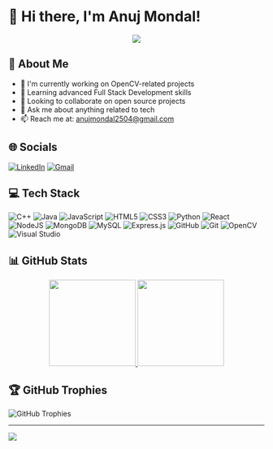 # 👋 Hi there, I'm Anuj Mondal!

<p align="center">
  <img src="https://readme-typing-svg.herokuapp.com?lines=Full+Stack+Developer;Problem+Solver;Open+Source+Enthusiast" />
</p>

## 💫 About Me
- 🔭 I'm currently working on OpenCV-related projects
- 🌱 Learning advanced Full Stack Development skills
- 👯 Looking to collaborate on open source projects
- 💬 Ask me about anything related to tech
- 📫 Reach me at: anujmondal2504@gmail.com

## 🌐 Socials
[![LinkedIn](https://img.shields.io/badge/LinkedIn-0077B5?style=for-the-badge&logo=linkedin&logoColor=white)](https://www.linkedin.com/in/anuj-mondal-3a34a9250/)
[![Gmail](https://img.shields.io/badge/Gmail-D14836?style=for-the-badge&logo=gmail&logoColor=white)](mailto:anujmondal2504@gmail.com)

## 💻 Tech Stack
![C++](https://img.shields.io/badge/c++-%2300599C.svg?style=for-the-badge&logo=c%2B%2B&logoColor=white) ![Java](https://img.shields.io/badge/java-%23ED8B00.svg?style=for-the-badge&logo=java&logoColor=white) ![JavaScript](https://img.shields.io/badge/javascript-%23323330.svg?style=for-the-badge&logo=javascript&logoColor=%23F7DF1E) ![HTML5](https://img.shields.io/badge/html5-%23E34F26.svg?style=for-the-badge&logo=html5&logoColor=white) ![CSS3](https://img.shields.io/badge/css3-%231572B6.svg?style=for-the-badge&logo=css3&logoColor=white) ![Python](https://img.shields.io/badge/python-3670A0?style=for-the-badge&logo=python&logoColor=ffdd54) ![React](https://img.shields.io/badge/react-%2320232a.svg?style=for-the-badge&logo=react&logoColor=%2361DAFB) ![NodeJS](https://img.shields.io/badge/node.js-6DA55F?style=for-the-badge&logo=node.js&logoColor=white) ![MongoDB](https://img.shields.io/badge/MongoDB-%234ea94b.svg?style=for-the-badge&logo=mongodb&logoColor=white) ![MySQL](https://img.shields.io/badge/mysql-%2300f.svg?style=for-the-badge&logo=mysql&logoColor=white) ![Express.js](https://img.shields.io/badge/express.js-%23404d59.svg?style=for-the-badge&logo=express&logoColor=%2361DAFB) ![GitHub](https://img.shields.io/badge/GitHub-181717?style=for-the-badge&logo=github&logoColor=white) ![Git](https://img.shields.io/badge/Git-F05032?style=for-the-badge&logo=git&logoColor=white) ![OpenCV](https://img.shields.io/badge/opencv-%23white.svg?style=for-the-badge&logo=opencv&logoColor=white) ![Visual Studio](https://img.shields.io/badge/Visual%20Studio-5C2D91?style=for-the-badge&logo=visual-studio&logoColor=white)


## 📊 GitHub Stats
<p align="center">
  <a href="https://github.com/AnujMondal">
    <img height="170px" src="https://github-readme-stats-git-masterrstaa-rickstaa.vercel.app/api?username=AnujMondal&show_icons=true&count_private=true&theme=radical" />
  </a>
  <a href="https://github.com/AnujMondal">
    <img height="170px" src="https://github-readme-stats-git-masterrstaa-rickstaa.vercel.app/api/top-langs/?username=AnujMondal&layout=compact&theme=radical&langs_count=10" />
  </a>

## 🏆 GitHub Trophies
![GitHub Trophies](https://github-profile-trophy.vercel.app/?username=AdityaPrmr&theme=radical)

---
[![](https://visitcount.itsvg.in/api?id=AnujMondal&icon=0&color=0)](https://visitcount.itsvg.in)

<!-- Proudly created with GPRM ( https://gprm.itsvg.in ) -->
